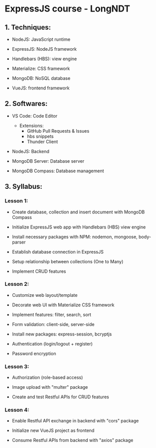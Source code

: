 # ExpressJS course - LongNDT

## 1. Techniques:
- NodeJS: JavaScript runtime

- ExpressJS: NodeJS framework

- Handlebars (HBS): view engine

- Materialize: CSS framework

- MongoDB: NoSQL database

- VueJS: frontend framework
## 2. Softwares:
- VS Code: Code Editor

  + Extensions:
    * GitHub Pull Requests & Issues
    * hbs snippets
    * Thunder Client

- NodeJS: Backend

- MongoDB Server: Database server

- MongoDB Compass: Database management
## 3. Syllabus:
### Lesson 1: 
-	Create database, collection and insert document with MongoDB Compass

-	Initialize ExpressJS web app with Handlebars (HBS) view engine

-	Install necessary packages with NPM: nodemon, mongoose, body-parser

-	Establish database connection in ExpressJS

-	Setup relationship between collections (One to Many)

-	Implement CRUD features
### Lesson 2: 
-	Customize web layout/template

-	Decorate web UI with Materialize CSS framework

-	Implement features: filter, search, sort

-	Form validation: client-side, server-side

-	Install new packages: express-session, bcryptjs

-	Authentication (login/logout + register)

-	Password encryption 

### Lesson 3: 
-   Authorization (role-based access)

-   Image upload with "multer" package

-   Create and test Restful APIs for CRUD features
### Lesson 4:
-   Enable Restful API exchange in backend with "cors" package  

-   Initialize new VueJS project as frontend 

-	Consume Restful APIs from backend with "axios" package

